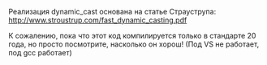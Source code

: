 Реализация dynamic_cast основана на статье Страуструпа: http://www.stroustrup.com/fast_dynamic_casting.pdf

К сожалению, пока что этот код компилируется только в стандарте 20 года, но просто посмотрите, насколько он хорош!
(Под VS не работает, под gcc работает)
